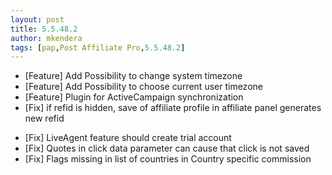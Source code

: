 ```yaml
---
layout: post
title: 5.5.48.2
author: mkendera
tags: [pap,Post Affiliate Pro,5.5.48.2]
---
```


- [Feature] Add Possibility to change system timezone
- [Feature] Add Possibility to choose current user timezone
- [Feature] Plugin for ActiveCampaign synchronization
- [Fix] if refid is hidden, save of affiliate profile in affiliate panel generates new refid

<!--more-->

- [Fix] LiveAgent feature should create trial account
- [Fix] Quotes in click data parameter can cause that click is not saved 
- [Fix] Flags missing in list of countries in Country specific commission
